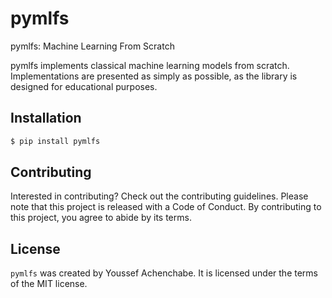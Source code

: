 # pymlfs

pymlfs: Machine Learning From Scratch

pymlfs implements classical machine learning models from scratch. Implementations are presented as simply as possible, as the library is designed for educational purposes. 

## Installation

```bash
$ pip install pymlfs
```

## Contributing

Interested in contributing? Check out the contributing guidelines. Please note that this project is released with a Code of Conduct. By contributing to this project, you agree to abide by its terms.

## License

`pymlfs` was created by Youssef Achenchabe. It is licensed under the terms of the MIT license.